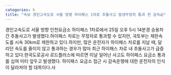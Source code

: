 ```yaml
---
categories: h
title: "속보 경인고속도로 서울 방향 하이패스 1차로 추돌사고 발생무정차 통과 전 감속必"
---
```

경인고속도로 서울 방향 인천요금소 하이패스 1차로에서 25일 오후 5시 14분경 승용차 간 추돌사고가 발생했다.하이패스 차로는 무정차로 통과할 수 있지만, 국토부는 제한속도를 시속 30km로 제한하고 있다.하지만, 많은 운전자가 하이패스 차로를 지날 때, 달리던 속도를 줄이지 않고 통과하는 경우가 많아 최근 하이패스 차로 내 추돌사고가 급증하고 있다.한국도로공사 로드플러스에 따르면 이날 일어난 사고도 하이패스 요금소 통과를 십여 미터 앞두고 발생했다. 하이패스 요금소 접근 시 감속운행에 대한 운전자의 인식이 달라져야 할 대목이다.사